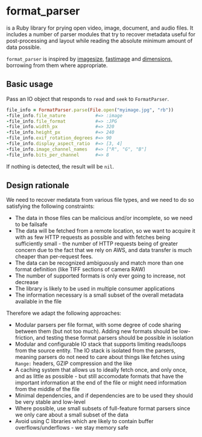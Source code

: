 # format_parser

is a Ruby library for prying open video, image, document, and audio files.
It includes a number of parser modules that try to recover metadata useful for post-processing and layout while reading the absolute
minimum amount of data possible.

`format_parser` is inspired by [imagesize,](https://rubygems.org/gem/imagesize) [fastimage](https://github.com/sdsykes/fastimage)
and [dimensions,](https://github.com/sstephenson/dimensions) borrowing from them where appropriate.

## Basic usage

Pass an IO object that responds to `read` and `seek` to `FormatParser`.

```ruby
file_info = FormatParser.parse(File.open("myimage.jpg", "rb"))
-file_info.file_nature           #=> :image
-file_info.file_format           #=> :JPG
-file_info.width_px              #=> 320
-file_info.height_px             #=> 240
-file_info.exif_rotation_degrees #=> 90
-file_info.display_aspect_ratio  #=> [3, 4]
-file_info.image_channel_names   #=> ["R", "G", "B"]
-file_info.bits_per_channel      #=> 8
```
If nothing is detected, the result will be `nil`.

## Design rationale

We need to recover medatata from various file types, and we need to do so satisfying the following constraints:

* The data in those files can be malicious and/or incomplete, so we need to be failsafe
* The data will be fetched from a remote location, so we want to acquire it with as few HTTP requests as possible
  and with fetches being sufficiently small - the number of HTTP requests being of greater concern due to the
  fact that we rely on AWS, and data transfer is much cheaper than per-request fees.
* The data can be recognized ambiguously and match more than one format definition (like TIFF sections of camera RAW)
* The number of supported formats is only ever going to increase, not decrease
* The library is likely to be used in multiple consumer applications
* The information necessary is a small subset of the overall metadata available in the file

Therefore we adapt the following approaches:

* Modular parsers per file format, with some degree of code sharing between them (but not too much). Adding new formats
  should be low-friction, and testing these format parsers should be possible in isolation
* Modular and configurable IO stack that supports limiting reads/loops from the source entity.
  The IO stack is isolated from the parsers, meaning parsers do not need to care about things
  like fetches using `Range:` headers, GZIP compression and the like
* A caching system that allows us to ideally fetch once, and only once, and as little as possible - but still accomodate formats
  that have the important information at the end of the file or might need information from the middle of the file
* Minimal dependencies, and if dependencies are to be used they should be very stable and low-level
* Where possible, use small subsets of full-feature format parsers since we only care about a small subset of the data
* Avoid using C libraries which are likely to contain buffer overflows/underflows - we stay memory safe
